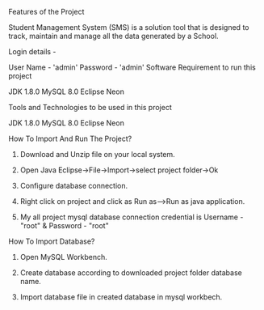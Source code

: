 
Features of the Project

Student Management System (SMS) is a solution tool that is designed to track, maintain and manage all the data generated by a School.

Login details -

User Name - 'admin'
Password - 'admin'
Software Requirement to run this project

JDK 1.8.0
MySQL 8.0
Eclipse Neon


Tools and Technologies to be used in this project

JDK 1.8.0
MySQL 8.0
Eclipse Neon


How To Import And Run The Project?

1. Download and Unzip file on your local system.

2. Open Java Eclipse->File->Import->select project folder->Ok

3. Configure database connection.

4. Right click on project and click as Run as-->Run as java application.

5. My all project mysql database connection credential is Username - "root" & Password - "root"


How To Import Database?

1. Open MySQL Workbench.

2. Create database according to downloaded project folder database name.

3. Import database file in created database in mysql workbech.
